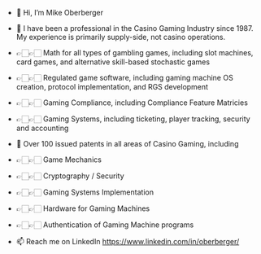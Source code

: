 - 👋 Hi, I’m Mike Oberberger
- 👀 I have been a professional in the Casino Gaming Industry since 1987. My experience is primarily supply-side, not casino operations.
- 👉🏻👉🏻 Math for all types of gambling games, including slot machines, card games, and alternative skill-based stochastic games
- 👉🏻👉🏻 Regulated game software, including gaming machine OS creation, protocol implementation, and RGS development
- 👉🏻👉🏻 Gaming Compliance, including Compliance Feature Matricies
- 👉🏻👉🏻 Gaming Systems, including ticketing, player tracking, security and accounting

- 🪪 Over 100 issued patents in all areas of Casino Gaming, including
- 👉🏻👉🏻 Game Mechanics
- 👉🏻👉🏻 Cryptography / Security
- 👉🏻👉🏻 Gaming Systems Implementation
- 👉🏻👉🏻 Hardware for Gaming Machines
- 👉🏻👉🏻 Authentication of Gaming Machine programs
- 📫 Reach me on LinkedIn https://www.linkedin.com/in/oberberger/

<!---
moberberger/moberberger is a ✨ special ✨ repository because its `README.md` (this file) appears on your GitHub profile.
You can click the Preview link to take a look at your changes.
--->

